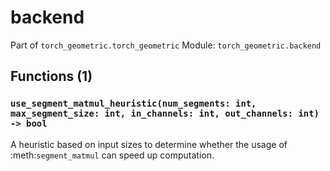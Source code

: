 # backend

Part of `torch_geometric.torch_geometric`
Module: `torch_geometric.backend`

## Functions (1)

### `use_segment_matmul_heuristic(num_segments: int, max_segment_size: int, in_channels: int, out_channels: int) -> bool`

A heuristic based on input sizes to determine whether the usage of
:meth:`segment_matmul` can speed up computation.

